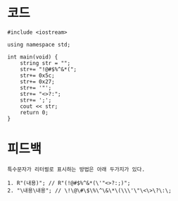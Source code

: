 # 코드

    #include <iostream>

    using namespace std;

    int main(void) {
        string str = "";
        str+= "!@#$%^&*(";    
        str+= 0x5c;
        str+= 0x27;
        str+= '"';
        str+= "<>?:";
        str+= ';';
        cout << str;
        return 0;
    }


# 피드백

    특수문자가 리터럴로 표시하는 방법은 아래 두가지가 있다.

    1. R"(내용)"; // R"(!@#$%^&*(\'"<>?:;)";
    2. "\내용\내용"; // \!\@\#\$\%\^\&\*\(\\\'\"\<\>\?\:\;